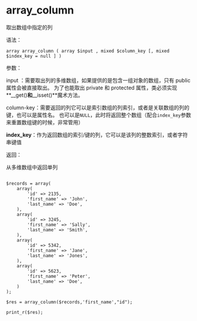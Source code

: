 # array\_column

取出数组中指定的列

语法：

```
array array_column ( array $input , mixed $column_key [, mixed $index_key = null ] )
```

参数：

input ：需要取出列的多维数组，如果提供的是包含一组对象的数组，只有 public 属性会被直接取出。 为了也能取出 private 和 protected 属性，类必须实现**\_\_get\(\)**和**\_\_isset\(\)**魔术方法。

column-key：需要返回的列它可以是索引数组的列索引，或者是关联数组的列的键，也可以是属性名。 也可以是`NULL`，此时将返回整个数组（配合`index_key`参数来重置数组键的时候，非常管用）

**index\_key**：作为返回数组的索引/键的列，它可以是该列的整数索引，或者字符串键值

返回：

从多维数组中返回单列

```

$records = array(
    array(
        'id' => 2135,
        'first_name' => 'John',
        'last_name' => 'Doe',
    ),
    array(
        'id' => 3245,
        'first_name' => 'Sally',
        'last_name' => 'Smith',
    ),
    array(
        'id' => 5342,
        'first_name' => 'Jane',
        'last_name' => 'Jones',
    ),
    array(
        'id' => 5623,
        'first_name' => 'Peter',
        'last_name' => 'Doe',
    )
);

$res = array_column($records,'first_name',"id");

print_r($res);
```



